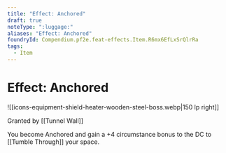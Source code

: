 ```yaml
---
title: "Effect: Anchored"
draft: true
noteType: ":luggage:"
aliases: "Effect: Anchored"
foundryId: Compendium.pf2e.feat-effects.Item.R6mx6EfLxSrQlrRa
tags:
  - Item
---
```


# Effect: Anchored
![[icons-equipment-shield-heater-wooden-steel-boss.webp|150 lp right]]

Granted by [[Tunnel Wall]]

You become Anchored and gain a +4 circumstance bonus to the DC to [[Tumble Through]] your space.
